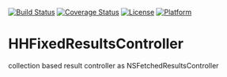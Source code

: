 [![Build Status](https://travis-ci.org/hyukhur/HHFixedResultsController.svg?branch=master)](https://travis-ci.org/hyukhur/HHFixedResultsController) 
[![Coverage Status](https://coveralls.io/repos/hyukhur/HHFixedResultsController/badge.png)](https://coveralls.io/r/hyukhur/HHFixedResultsController)
[![License](https://go-shields.herokuapp.com/license-MIT-blue.png)](http://opensource.org/licenses/MIT) [![Platform](https://cocoapod-badges.herokuapp.com/p/HHFixedResultsController/badge.png)](https://github.com/hyukhur/HHFixedResultsController/tree/master/HHFixedResultsController/Classes)



HHFixedResultsController
========================

collection based result controller as NSFetchedResultsController
